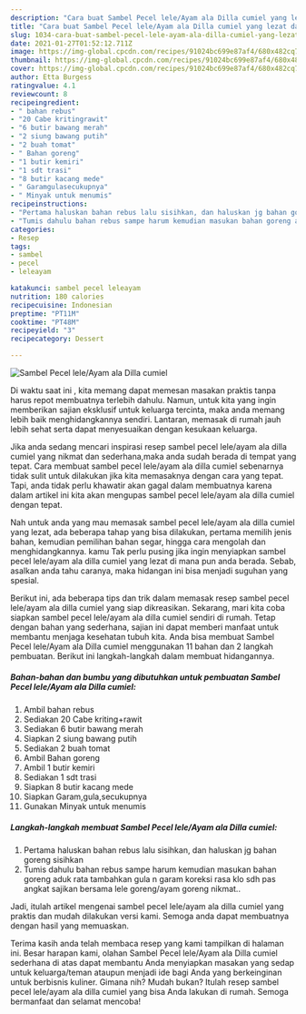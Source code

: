 ```yaml
---
description: "Cara buat Sambel Pecel lele/Ayam ala Dilla cumiel yang lezat dan Mudah Dibuat"
title: "Cara buat Sambel Pecel lele/Ayam ala Dilla cumiel yang lezat dan Mudah Dibuat"
slug: 1034-cara-buat-sambel-pecel-lele-ayam-ala-dilla-cumiel-yang-lezat-dan-mudah-dibuat
date: 2021-01-27T01:52:12.711Z
image: https://img-global.cpcdn.com/recipes/91024bc699e87af4/680x482cq70/sambel-pecel-leleayam-ala-dilla-cumiel-foto-resep-utama.jpg
thumbnail: https://img-global.cpcdn.com/recipes/91024bc699e87af4/680x482cq70/sambel-pecel-leleayam-ala-dilla-cumiel-foto-resep-utama.jpg
cover: https://img-global.cpcdn.com/recipes/91024bc699e87af4/680x482cq70/sambel-pecel-leleayam-ala-dilla-cumiel-foto-resep-utama.jpg
author: Etta Burgess
ratingvalue: 4.1
reviewcount: 8
recipeingredient:
- " bahan rebus"
- "20 Cabe kritingrawit"
- "6 butir bawang merah"
- "2 siung bawang putih"
- "2 buah tomat"
- " Bahan goreng"
- "1 butir kemiri"
- "1 sdt trasi"
- "8 butir kacang mede"
- " Garamgulasecukupnya"
- " Minyak untuk menumis"
recipeinstructions:
- "Pertama haluskan bahan rebus lalu sisihkan, dan haluskan jg bahan goreng sisihkan"
- "Tumis dahulu bahan rebus sampe harum kemudian masukan bahan goreng aduk rata tambahkan gula n garam koreksi rasa klo sdh pas angkat sajikan bersama lele goreng/ayam goreng nikmat.."
categories:
- Resep
tags:
- sambel
- pecel
- leleayam

katakunci: sambel pecel leleayam 
nutrition: 180 calories
recipecuisine: Indonesian
preptime: "PT11M"
cooktime: "PT48M"
recipeyield: "3"
recipecategory: Dessert

---
```



![Sambel Pecel lele/Ayam ala Dilla cumiel](https://img-global.cpcdn.com/recipes/91024bc699e87af4/680x482cq70/sambel-pecel-leleayam-ala-dilla-cumiel-foto-resep-utama.jpg)

Di waktu  saat ini , kita memang dapat memesan masakan praktis tanpa harus repot membuatnya terlebih dahulu. Namun, untuk kita yang ingin memberikan sajian eksklusif untuk keluarga tercinta, maka anda memang lebih baik menghidangkannya sendiri. Lantaran, memasak di rumah jauh lebih sehat serta dapat menyesuaikan dengan kesukaan keluarga.

Jika anda sedang mencari inspirasi resep sambel pecel lele/ayam ala dilla cumiel yang nikmat dan sederhana,maka anda sudah berada di tempat yang tepat. Cara membuat sambel pecel lele/ayam ala dilla cumiel  sebenarnya tidak sulit untuk dilakukan jika kita memasaknya dengan cara yang tepat. Tapi, anda tidak perlu khawatir akan gagal dalam membuatnya 
karena dalam artikel ini kita akan mengupas sambel pecel lele/ayam ala dilla cumiel dengan tepat.  



Nah untuk anda yang mau memasak sambel pecel lele/ayam ala dilla cumiel yang lezat, ada beberapa tahap yang bisa dilakukan, pertama memilih jenis bahan, kemudian pemilihan bahan segar, hingga cara mengolah dan menghidangkannya. kamu Tak perlu pusing jika ingin menyiapkan sambel pecel lele/ayam ala dilla cumiel yang lezat di mana pun anda berada. Sebab, asalkan anda  tahu caranya, maka hidangan ini bisa menjadi suguhan yang spesial.

Berikut ini, ada beberapa tips dan trik dalam memasak resep sambel pecel lele/ayam ala dilla cumiel yang siap dikreasikan. Sekarang, mari kita coba siapkan sambel pecel lele/ayam ala dilla cumiel sendiri di rumah. Tetap dengan bahan yang sederhana, sajian ini dapat memberi manfaat untuk membantu menjaga kesehatan tubuh kita. Anda bisa membuat Sambel Pecel lele/Ayam ala Dilla cumiel menggunakan 11 bahan dan 2 langkah pembuatan. Berikut ini langkah-langkah dalam membuat hidangannya.

<!--inarticleads1-->

##### Bahan-bahan dan bumbu yang dibutuhkan untuk pembuatan Sambel Pecel lele/Ayam ala Dilla cumiel:

1. Ambil  bahan rebus
1. Sediakan 20 Cabe kriting+rawit
1. Sediakan 6 butir bawang merah
1. Siapkan 2 siung bawang putih
1. Sediakan 2 buah tomat
1. Ambil  Bahan goreng
1. Ambil 1 butir kemiri
1. Sediakan 1 sdt trasi
1. Siapkan 8 butir kacang mede
1. Siapkan  Garam,gula,secukupnya
1. Gunakan  Minyak untuk menumis




<!--inarticleads2-->

##### Langkah-langkah membuat Sambel Pecel lele/Ayam ala Dilla cumiel:

1. Pertama haluskan bahan rebus lalu sisihkan, dan haluskan jg bahan goreng sisihkan
1. Tumis dahulu bahan rebus sampe harum kemudian masukan bahan goreng aduk rata tambahkan gula n garam koreksi rasa klo sdh pas angkat sajikan bersama lele goreng/ayam goreng nikmat..




Jadi, itulah artikel mengenai  sambel pecel lele/ayam ala dilla cumiel  yang praktis dan mudah dilakukan versi kami. Semoga anda dapat membuatnya dengan hasil yang memuaskan. 

Terima kasih anda telah membaca resep yang kami tampilkan di halaman ini. Besar harapan kami, olahan  Sambel Pecel lele/Ayam ala Dilla cumiel sederhana di atas dapat membantu Anda menyiapkan masakan yang sedap untuk keluarga/teman ataupun menjadi ide bagi Anda yang berkeinginan untuk berbisnis kuliner. Gimana nih? Mudah bukan? Itulah resep sambel pecel lele/ayam ala dilla cumiel yang bisa Anda lakukan di rumah. Semoga bermanfaat dan selamat mencoba!

